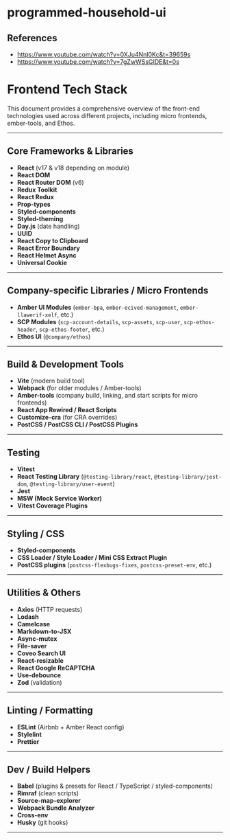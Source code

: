 # programmed-household-ui

## References

- https://www.youtube.com/watch?v=0XJu4Nnl0Kc&t=39659s
- https://www.youtube.com/watch?v=7gZwWSsGIDE&t=0s


# Frontend Tech Stack

This document provides a comprehensive overview of the front-end technologies used across different projects, including micro frontends, ember-tools, and Ethos.

---

## Core Frameworks & Libraries
- **React** (v17 & v18 depending on module)  
- **React DOM**  
- **React Router DOM** (v6)  
- **Redux Toolkit**  
- **React Redux**  
- **Prop-types**  
- **Styled-components**  
- **Styled-theming**  
- **Day.js** (date handling)  
- **UUID**  
- **React Copy to Clipboard**  
- **React Error Boundary**  
- **React Helmet Async**  
- **Universal Cookie**  

---

## Company-specific Libraries / Micro Frontends
- **Amber UI Modules** (`ember-bpa`, `ember-ecived-management`, `ember-llawerif-xelf`, etc.)  
- **SCP Modules** (`scp-account-details`, `scp-assets`, `scp-user`, `scp-ethos-header`, `scp-ethos-footer`, etc.)  
- **Ethos UI** (`@company/ethos`)  

---

## Build & Development Tools
- **Vite** (modern build tool)  
- **Webpack** (for older modules / Amber-tools)  
- **Amber-tools** (company build, linking, and start scripts for micro frontends)  
- **React App Rewired / React Scripts**  
- **Customize-cra** (for CRA overrides)  
- **PostCSS / PostCSS CLI / PostCSS Plugins**  

---

## Testing
- **Vitest**  
- **React Testing Library** (`@testing-library/react`, `@testing-library/jest-dom`, `@testing-library/user-event`)  
- **Jest**  
- **MSW (Mock Service Worker)**  
- **Vitest Coverage Plugins**  

---

## Styling / CSS
- **Styled-components**  
- **CSS Loader / Style Loader / Mini CSS Extract Plugin**  
- **PostCSS plugins** (`postcss-flexbugs-fixes`, `postcss-preset-env`, etc.)  

---

## Utilities & Others
- **Axios** (HTTP requests)  
- **Lodash**  
- **Camelcase**  
- **Markdown-to-JSX**  
- **Async-mutex**  
- **File-saver**  
- **Coveo Search UI**  
- **React-resizable**  
- **React Google ReCAPTCHA**  
- **Use-debounce**  
- **Zod** (validation)  

---

## Linting / Formatting
- **ESLint** (Airbnb + Amber React config)  
- **Stylelint**  
- **Prettier**  

---

## Dev / Build Helpers
- **Babel** (plugins & presets for React / TypeScript / styled-components)  
- **Rimraf** (clean scripts)  
- **Source-map-explorer**  
- **Webpack Bundle Analyzer**  
- **Cross-env**  
- **Husky** (git hooks)  

---
